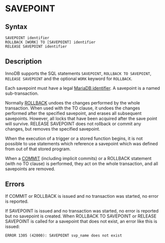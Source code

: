 
# SAVEPOINT

## Syntax


```
SAVEPOINT identifier
ROLLBACK [WORK] TO [SAVEPOINT] identifier
RELEASE SAVEPOINT identifier
```


## Description


InnoDB supports the SQL statements `SAVEPOINT`,
`ROLLBACK TO SAVEPOINT`, `RELEASE SAVEPOINT`
and the optional `WORK` keyword for
`ROLLBACK`.


Each savepoint must have a legal [MariaDB identifier](../../sql-language-structure/identifier-names.md). A savepoint is a named sub-transaction.


Normally [ROLLBACK](rollback.md) undoes the changes performed by the whole transaction. When used with the TO clause, it undoes the changes performed after the specified savepoint, and erases all subsequent savepoints. However, all locks that have been acquired after the save point will survive. RELEASE SAVEPOINT does not rollback or commit any changes, but removes the specified savepoint.


When the execution of a trigger or a stored function begins, it is not possible to use statements which reference a savepoint which was defined from out of that stored program.


When a [COMMIT](commit.md) (including implicit commits) or a ROLLBACK statement (with no TO clause) is performed, they act on the whole transaction, and all savepoints are removed.


## Errors


If COMMIT or ROLLBACK is issued and no transaction was started, no error is reported.


If SAVEPOINT is issued and no transaction was started, no error is reported but no savepoint is created. When ROLLBACK TO SAVEPOINT or RELEASE SAVEPOINT is called for a savepoint that does not exist, an error like this is issued:


```
ERROR 1305 (42000): SAVEPOINT svp_name does not exist
```
